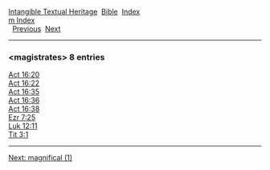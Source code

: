 [Intangible Textual Heritage](../../index)  [Bible](../index) 
[Index](index)   
[m Index](_m_)  
  [Previous](c07026)  [Next](c07028) 

------------------------------------------------------------------------

### &lt;magistrates&gt; 8 entries

[Act 16:20](../kjv/act016.htm#020)  
[Act 16:22](../kjv/act016.htm#022)  
[Act 16:35](../kjv/act016.htm#035)  
[Act 16:36](../kjv/act016.htm#036)  
[Act 16:38](../kjv/act016.htm#038)  
[Ezr 7:25](../kjv/ezr007.htm#025)  
[Luk 12:11](../kjv/luk012.htm#011)  
[Tit 3:1](../kjv/tit003.htm#001)  

------------------------------------------------------------------------

[Next: magnifical (1)](c07028)

